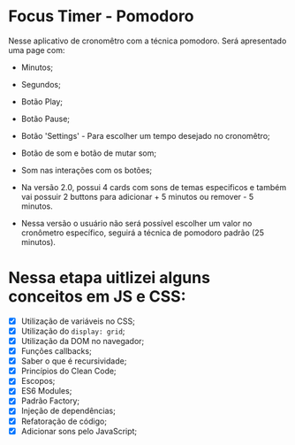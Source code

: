 # Focus Timer - Pomodoro
Nesse aplicativo de cronomêtro com a técnica pomodoro. Será apresentado uma page com:

- Minutos;
- Segundos;
- Botão Play;
- Botão Pause;
- Botão 'Settings' - Para escolher um tempo desejado no cronomêtro;
- Botão de som e botão de mutar som;
- Som nas interações com os botões;


- Na versão 2.0, possui 4 cards com sons de temas especificos e também vai possuir 2 buttons para adicionar + 5 minutos ou remover - 5 minutos. 
- Nessa versão o usuário não será possível escolher um valor no cronômetro específico, seguirá a técnica de pomodoro padrão (25 minutos).

# Nessa etapa uitlizei alguns conceitos em JS e CSS:
- [x]  Utilização de variáveis no CSS;
- [x]  Utilização do `display: grid`;
- [x]  Utilização da DOM no navegador;
- [x]  Funções callbacks;
- [x]  Saber o que é recursividade;
- [x]  Princípios do Clean Code;
- [x]  Escopos;
- [x]  ES6 Modules;
- [x]  Padrão Factory;
- [x]  Injeção de dependências;
- [x]  Refatoração de código;
- [x]  Adicionar sons pelo JavaScript;
